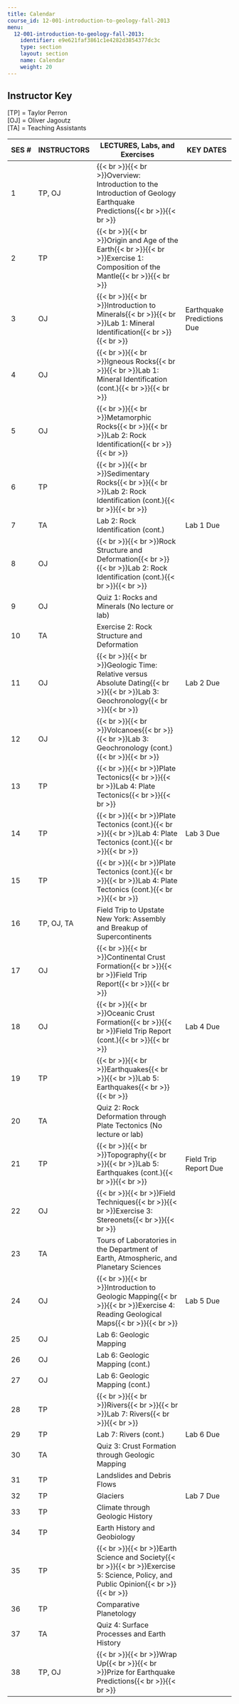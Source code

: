 ```yaml
---
title: Calendar
course_id: 12-001-introduction-to-geology-fall-2013
menu:
  12-001-introduction-to-geology-fall-2013:
    identifier: e9e621faf3861c1e4282d3854377dc3c
    type: section
    layout: section
    name: Calendar
    weight: 20
---
```

Instructor Key
--------------

\[TP\] = Taylor Perron  
\[OJ\] = Oliver Jagoutz  
\[TA\] = Teaching Assistants

| SES # | INSTRUCTORS | LECTURES, Labs, and Exercises | KEY DATES |
| --- | --- | --- | --- |
| 1 | TP, OJ | {{< br >}}{{< br >}}Overview: Introduction to the Introduction of Geology Earthquake Predictions{{< br >}}{{< br >}} |   |
| 2 | TP | {{< br >}}{{< br >}}Origin and Age of the Earth{{< br >}}{{< br >}}Exercise 1: Composition of the Mantle{{< br >}}{{< br >}} |   |
| 3 | OJ | {{< br >}}{{< br >}}Introduction to Minerals{{< br >}}{{< br >}}Lab 1: Mineral Identification{{< br >}}{{< br >}} | Earthquake Predictions Due |
| 4 | OJ | {{< br >}}{{< br >}}Igneous Rocks{{< br >}}{{< br >}}Lab 1: Mineral Identification (cont.){{< br >}}{{< br >}} |   |
| 5 | OJ | {{< br >}}{{< br >}}Metamorphic Rocks{{< br >}}{{< br >}}Lab 2: Rock Identification{{< br >}}{{< br >}} |   |
| 6 | TP | {{< br >}}{{< br >}}Sedimentary Rocks{{< br >}}{{< br >}}Lab 2: Rock Identification (cont.){{< br >}}{{< br >}} |   |
| 7 | TA | Lab 2: Rock Identification (cont.) | Lab 1 Due |
| 8 | OJ | {{< br >}}{{< br >}}Rock Structure and Deformation{{< br >}}{{< br >}}Lab 2: Rock Identification (cont.){{< br >}}{{< br >}} |   |
| 9 | OJ | Quiz 1: Rocks and Minerals (No lecture or lab) |
| 10 | TA | Exercise 2: Rock Structure and Deformation |   |
| 11 | OJ | {{< br >}}{{< br >}}Geologic Time: Relative versus Absolute Dating{{< br >}}{{< br >}}Lab 3: Geochronology{{< br >}}{{< br >}} | Lab 2 Due |
| 12 | OJ | {{< br >}}{{< br >}}Volcanoes{{< br >}}{{< br >}}Lab 3: Geochronology (cont.){{< br >}}{{< br >}} |   |
| 13 | TP | {{< br >}}{{< br >}}Plate Tectonics{{< br >}}{{< br >}}Lab 4: Plate Tectonics{{< br >}}{{< br >}} |   |
| 14 | TP | {{< br >}}{{< br >}}Plate Tectonics (cont.){{< br >}}{{< br >}}Lab 4: Plate Tectonics (cont.){{< br >}}{{< br >}} | Lab 3 Due |
| 15 | TP | {{< br >}}{{< br >}}Plate Tectonics (cont.){{< br >}}{{< br >}}Lab 4: Plate Tectonics (cont.){{< br >}}{{< br >}} |   |
| 16 | TP, OJ, TA | Field Trip to Upstate New York: Assembly and Breakup of Supercontinents |
| 17 | OJ | {{< br >}}{{< br >}}Continental Crust Formation{{< br >}}{{< br >}}Field Trip Report{{< br >}}{{< br >}} |   |
| 18 | OJ | {{< br >}}{{< br >}}Oceanic Crust Formation{{< br >}}{{< br >}}Field Trip Report (cont.){{< br >}}{{< br >}} | Lab 4 Due |
| 19 | TP | {{< br >}}{{< br >}}Earthquakes{{< br >}}{{< br >}}Lab 5: Earthquakes{{< br >}}{{< br >}} |   |
| 20 | TA | Quiz 2: Rock Deformation through Plate Tectonics (No lecture or lab) |
| 21 | TP | {{< br >}}{{< br >}}Topography{{< br >}}{{< br >}}Lab 5: Earthquakes (cont.){{< br >}}{{< br >}} | Field Trip Report Due |
| 22 | OJ | {{< br >}}{{< br >}}Field Techniques{{< br >}}{{< br >}}Exercise 3: Stereonets{{< br >}}{{< br >}} |   |
| 23 | TA | Tours of Laboratories in the Department of Earth, Atmospheric, and Planetary Sciences |   |
| 24 | OJ | {{< br >}}{{< br >}}Introduction to Geologic Mapping{{< br >}}{{< br >}}Exercise 4: Reading Geological Maps{{< br >}}{{< br >}} | Lab 5 Due |
| 25 | OJ | Lab 6: Geologic Mapping |   |
| 26 | OJ | Lab 6: Geologic Mapping (cont.) |   |
| 27 | OJ | Lab 6: Geologic Mapping (cont.) |   |
| 28 | TP | {{< br >}}{{< br >}}Rivers{{< br >}}{{< br >}}Lab 7: Rivers{{< br >}}{{< br >}} |   |
| 29 | TP | Lab 7: Rivers (cont.) | Lab 6 Due |
| 30 | TA | Quiz 3: Crust Formation through Geologic Mapping |
| 31 | TP | Landslides and Debris Flows |   |
| 32 | TP | Glaciers | Lab 7 Due |
| 33 | TP | Climate through Geologic History |   |
| 34 | TP | Earth History and Geobiology |   |
| 35 | TP | {{< br >}}{{< br >}}Earth Science and Society{{< br >}}{{< br >}}Exercise 5: Science, Policy, and Public Opinion{{< br >}}{{< br >}} |   |
| 36 | TP | Comparative Planetology |   |
| 37 | TA | Quiz 4: Surface Processes and Earth History |
| 38 | TP, OJ | {{< br >}}{{< br >}}Wrap Up{{< br >}}{{< br >}}Prize for Earthquake Predictions{{< br >}}{{< br >}} |